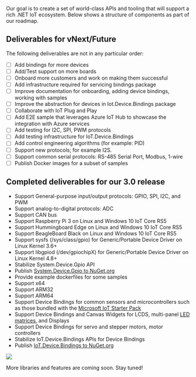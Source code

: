 Our goal is to create a set of world-class APIs and tooling that will support a rich .NET IoT ecosystem.  Below shows a structure of components as part of our roadmap.

## Deliverables for vNext/Future

The following deliverables are not in any particular order:
* [ ] Add bindings for more devices
* [ ] Add/Test support on more boards
* [ ] Onboard more customers and work on making them successful
* [ ] Add infrastructure required for servicing bindings package
* [ ] Improve documentation for onboarding, adding device bindings, working with samples
* [ ] Improve the abstraction for devices in Iot.Device.Bindings package
* [ ] Collaborate with IoT Plug and Play
* [ ] Add E2E sample that leverages Azure IoT Hub to showcase the integration with Azure services
* [ ] Add testing for I2C, SPI, PWM protocols
* [ ] Add testing infrastructure for IoT.Device.Bindings
* [ ] Add control engineering algorithms (for example: PID)
* [ ] Support new protocols; for example I2S.
* [ ] Support common serial protocols: RS-485 Serial Port, Modbus, 1-wire
* [ ] Publish Docker images for a subset of samples

## Completed deliverables for our 3.0 release

* Support General-purpose input/output protocols: GPIO, SPI, I2C, and PWM
* Support analog-to-digital protocols: ADC
* Support CAN bus
* Support Raspberry Pi 3 on Linux and Windows 10 IoT Core RS5
* Support Hummingboard Edge on Linux and Windows 10 IoT Core RS5
* Support BeagleBoard Black on Linux and Windows 10 IoT Core RS5
* Support sysfs (/sys/class/gpio) for Generic/Portable Device Driver on Linux Kernel 3.6+
* Support libgpiod (/dev/gpiochipX) for Generic/Portable Device Driver on Linux Kernel 4.8+
* Stabilize System.Device.Gpio API
* Publish [System.Device.Gpio to NuGet.org](https://www.nuget.org/packages/System.Device.Gpio)
* Provide example dockerfiles for some samples
* Support x64
* Support ARM32
* Support ARM64
* Support Device Bindings for common sensors and microcontrollers such as those bundled with the [Microsoft IoT Starter Pack](https://www.adafruit.com/product/2733)
* Support Device Bindings and Canvas Widgets for LCDS, multi-panel [LED matrices](https://www.adafruit.com/product/607), and Displays
* Support Device Bindings for servo and stepper motors, motor controllers
* Stabilize IoT.Device.Bindings APIs for Device Bindings
* Publish [IoT.Device.Bindings to NuGet.org](https://www.nuget.org/packages/Iot.Device.Bindings)

![](images/DotNetIotRoadmapComponents.png)
  
More libraries and features are coming soon. Stay tuned!
